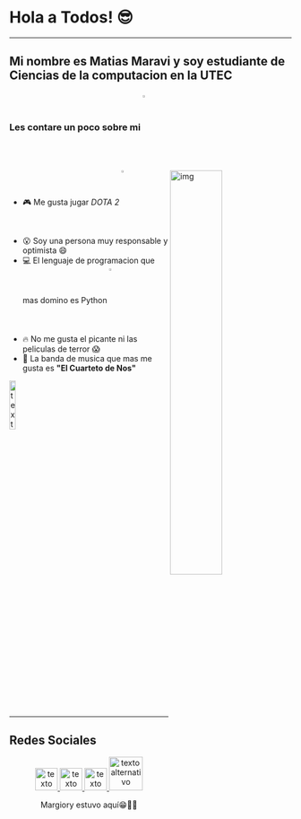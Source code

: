 # Hola a Todos! :sunglasses:
---
Mi nombre es Matias Maravi y soy estudiante de **Ciencias de la computacion** en la **UTEC**
---
### Les contare un poco sobre mi <img align="center" alt="img" src="https://media.giphy.com/media/LmNwrBhejkK9EFP504/giphy.gif" width="3%" height="auto" /> 
<img align="right" alt="img" src="https://media1.giphy.com/media/eHKM1zH4JBMk/giphy.gif?cid=ecf05e47a4qi76m7boz1f7y4ilceeabrqvbfn3yjjfv95voe&rid=giphy.gif&ct=g" width="43%" height="auto" />

- :video_game: Me gusta jugar *DOTA 2* <img align="center" alt="img" src="https://i.pinimg.com/originals/8a/8b/50/8a8b50da2bc4afa933718061fe291520.jpg" width="3%" height="auto" />
- :open_mouth: Soy una persona muy responsable y optimista :smile:
- :computer: El lenguaje de programacion que mas domino es Python <img align="center" alt="img" src="https://upload.wikimedia.org/wikipedia/commons/thumb/0/0a/Python.svg/1200px-Python.svg.png" width="3%" height="auto" />
- :fire: No me gusta el picante ni las peliculas de terror :scream:
- :musical_note: La banda de musica que mas me gusta es **"El Cuarteto de Nos"** 
<right>
<a href="https://www.youtube.com/watch?v=2tQVGWh04fc">   <img src = "https://i.pinimg.com/originals/b2/94/60/b294605a923302c9973e3e5ed6d1a77e.jpg" alt = "texto alternativo" width="15%" height="auto"& nbsp; & nbsp;></a>

---
## **Redes Sociales**

<center>
<a href="https://www.facebook.com/matias.maravi.anyosa">   <img src = "https://cdn-icons-png.flaticon.com/512/1384/1384879.png" alt = "texto alternativo" width = " 40 "altura =" 40 "& nbsp; & nbsp;></a><a href="https://twitter.com/daddymat1u5">   <img src = "https://cdn-icons-png.flaticon.com/512/733/733579.png" alt = "texto alternativo" width = " 40 "altura =" 40 "> </a> <a href="https://www.youtube.com/channel/UCBPS19q4sjx4YjBx68G8xEw">   <img src = "https://cdn-icons-png.flaticon.com/512/1383/1383260.png" alt = "texto alternativo" width = " 40 "altura =" 40 "> </a><a href="https://steamcommunity.com/profiles/76561198129540886/">   <img src = "https://icon-library.com/images/flat-steam-icon/flat-steam-icon-19.jpg" alt = "texto alternativo" width = " 60 "altura =" 60 "& nbsp; & nbsp;></a>




Margiory estuvo aquí😁✌🏻
